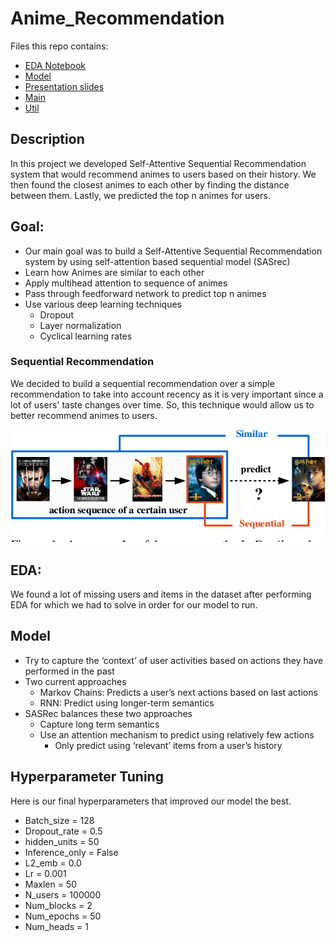# Anime_Recommendation

Files this repo contains:
- [EDA Notebook](https://github.com/armantavanaa/Anime_Recommendation/blob/main/lawrence_eda.ipynb)
- [Model](https://github.com/armantavanaa/Anime_Recommendation/blob/main/model.py)
- [Presentation slides](https://github.com/armantavanaa/Anime_Recommendation/blob/main/Final_Presentation.pdf)
- [Main](https://github.com/armantavanaa/Anime_Recommendation/blob/main/main.py)
- [Util](https://github.com/armantavanaa/Anime_Recommendation/blob/main/utils.py)

## Description

In this project we developed Self-Attentive Sequential Recommendation system that would recommend animes to users based on their history. We then found the closest animes to each other by finding the distance between them. Lastly, we predicted the top n animes for users.

## Goal:

- Our main goal was to build a Self-Attentive Sequential Recommendation system by using self-attention based sequential model (SASrec)
- Learn how Animes are similar to each other
- Apply multihead attention to sequence of animes
- Pass through feedforward network to predict top n animes 
- Use various deep learning techniques
  - Dropout
  - Layer normalization
  - Cyclical learning rates
  

### Sequential Recommendation

We decided to build a sequential recommendation over a simple recommendation to take into account recency as it is very important since a lot of users' taste changes over time. So, this technique would allow us to better recommend animes to users.

<img size='200px' src="/images/rec_seq.png" alt="Employee data" title="Employee Data title">


## EDA:

We found a lot of missing users and items in the dataset after performing EDA for which we had to solve in order for our model to run.

## Model

- Try to capture the ‘context’ of user activities based on actions they have performed in the past
- Two current approaches
  - Markov Chains: Predicts a user’s next actions based on last actions
  - RNN: Predict using longer-term semantics
- SASRec balances these two approaches 
  - Capture long term semantics
  - Use an attention mechanism to predict using relatively few actions
    - Only predict using ‘relevant’ items from a user’s history

## Hyperparameter Tuning

Here is our final hyperparameters that improved our model the best.

- Batch_size = 128
- Dropout_rate = 0.5
- hidden_units = 50
- Inference_only = False
- L2_emb = 0.0
- Lr = 0.001
- Maxlen = 50
- N_users = 100000
- Num_blocks = 2
- Num_epochs = 50
- Num_heads = 1
